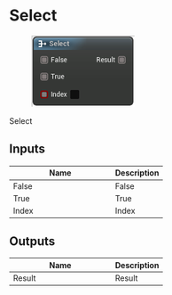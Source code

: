 # Select

<div align="left" data-full-width="false">

<figure><img src="select.png" alt=""><figcaption></figcaption></figure>

</div>

Select

## Inputs

<table>
<thead><tr><th width="170">Name</th><th>Description</th></tr></thead>
<tbody>
<tr><td>False</td><td>False</td></tr>
<tr><td>True</td><td>True</td></tr>
<tr><td>Index</td><td>Index</td></tr>
</tbody>
</table>

## Outputs

<table>
<thead><tr><th width="170">Name</th><th>Description</th></tr></thead>
<tbody>
<tr><td>Result</td><td>Result</td></tr>
</tbody>
</table>